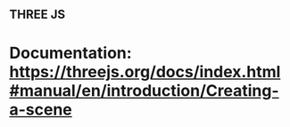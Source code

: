 ## THREE JS

# Documentation: https://threejs.org/docs/index.html#manual/en/introduction/Creating-a-scene

